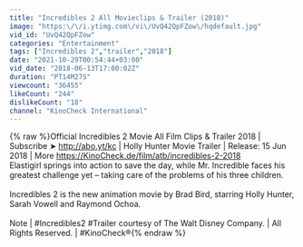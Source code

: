 ```yaml
---
title: "Incredibles 2 All Movieclips & Trailer (2018)"
image: "https:\/\/i.ytimg.com\/vi\/UvQ42QpFZow\/hqdefault.jpg"
vid_id: "UvQ42QpFZow"
categories: "Entertainment"
tags: ["Incredibles 2","trailer","2018"]
date: "2021-10-29T00:54:44+03:00"
vid_date: "2018-06-13T17:00:02Z"
duration: "PT14M27S"
viewcount: "36455"
likeCount: "244"
dislikeCount: "18"
channel: "KinoCheck International"
---
```

{% raw %}Official Incredibles 2 Movie All Film Clips &amp; Trailer 2018 | Subscribe ➤ <a rel="nofollow" target="blank" href="http://abo.yt/kc">http://abo.yt/kc</a> | Holly Hunter Movie Trailer | Release: 15 Jun 2018 | More <a rel="nofollow" target="blank" href="https://KinoCheck.de/film/atb/incredibles-2-2018">https://KinoCheck.de/film/atb/incredibles-2-2018</a><br />Elastigirl springs into action to save the day, while Mr. Incredible faces his greatest challenge yet – taking care of the problems of his three children.<br /><br />Incredibles 2 is the new animation movie by Brad Bird, starring Holly Hunter, Sarah Vowell and Raymond Ochoa.<br /><br />Note | #Incredibles2 #Trailer courtesy of The Walt Disney Company. | All Rights Reserved. | #KinoCheck®{% endraw %}
